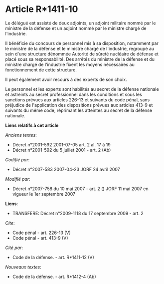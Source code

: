 # Article R*1411-10

Le délégué est assisté de deux adjoints, un adjoint militaire nommé par le ministre de la défense et un adjoint nommé par le
ministre chargé de l'industrie. 

Il bénéficie du concours de personnel mis à sa disposition, notamment par le ministre de la défense et le ministre chargé de
l'industrie, regroupé au sein d'une structure dénommée Autorité de sûreté nucléaire de défense et placé sous sa
responsabilité. Des arrêtés du ministre de la défense et du ministre chargé de l'industrie fixent les moyens nécessaires au
fonctionnement de cette structure. 

Il peut également avoir recours à des experts de son choix. 

Le personnel et les experts sont habilités au secret de la défense nationale et astreints au secret professionnel dans les
conditions et sous les sanctions prévues aux articles 226-13 et suivants du code pénal, sans préjudice de l'application des
dispositions prévues aux articles 413-9 et suivants du même code, réprimant les atteintes au secret de la défense nationale.

**Liens relatifs à cet article**

_Anciens textes_:

  - Décret n°2001-592 2001-07-05 art. 2 al. 17 à 19
  - Décret n°2001-592 du 5 juillet 2001 - art. 2 (Ab)

_Codifié par_:

  - Décret n°2007-583 2007-04-23 JORF 24 avril 2007

_Modifié par_:

  - Décret n°2007-758 du 10 mai 2007 - art. 2 () JORF 11 mai 2007 en vigueur le 1er septembre 2007

**Liens**:

  - TRANSFERE: Décret n°2009-1118 du 17 septembre 2009 - art. 2

_Cite_:

  - Code pénal - art. 226-13 (V)
  - Code pénal - art. 413-9 (V)

_Cité par_:

  - Code de la défense. - art. R*1411-12 (V)

_Nouveaux textes_:

  - Code de la défense. - art. R*1412-4 (Ab)
